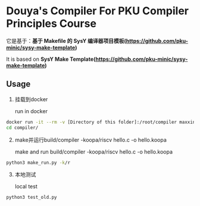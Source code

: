 # Douya's Compiler For PKU Compiler Principles Course

它是基于：**基于 Makefile 的 SysY 编译器项目模板(https://github.com/pku-minic/sysy-make-template)**

It is based on **SysY Make Template(https://github.com/pku-minic/sysy-make-template)**

## Usage

1. 挂载到docker
   
   run in docker

```sh
docker run -it --rm -v [Directory of this folder]:/root/compiler maxxing/compiler-dev bash
cd compiler/
```

2. make并运行build/compiler -koopa/riscv hello.c -o hello.koopa
   
   make and run build/compiler -koopa/riscv hello.c -o hello.koopa

```sh
python3 make_run.py -k/r
```

3. 本地测试
   
   local test

```sh
python3 test_old.py
```